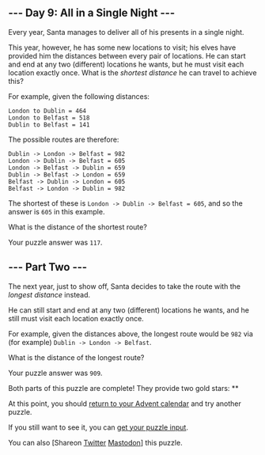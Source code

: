 
--- Day 9: All in a Single Night ---
------------------------------------

Every year, Santa manages to deliver all of his presents in a single night.


This year, however, he has some new locations to visit; his elves have provided him the distances between every pair of locations. He can start and end at any two (different) locations he wants, but he must visit each location exactly once. What is the *shortest distance* he can travel to achieve this?


For example, given the following distances:



```
London to Dublin = 464
London to Belfast = 518
Dublin to Belfast = 141

```

The possible routes are therefore:



```
Dublin -> London -> Belfast = 982
London -> Dublin -> Belfast = 605
London -> Belfast -> Dublin = 659
Dublin -> Belfast -> London = 659
Belfast -> Dublin -> London = 605
Belfast -> London -> Dublin = 982

```

The shortest of these is `London -> Dublin -> Belfast = 605`, and so the answer is `605` in this example.


What is the distance of the shortest route?



Your puzzle answer was `117`.

--- Part Two ---
----------------

The next year, just to show off, Santa decides to take the route with the *longest distance* instead.


He can still start and end at any two (different) locations he wants, and he still must visit each location exactly once.


For example, given the distances above, the longest route would be `982` via (for example) `Dublin -> London -> Belfast`.


What is the distance of the longest route?



Your puzzle answer was `909`.

Both parts of this puzzle are complete! They provide two gold stars: \*\*


At this point, you should [return to your Advent calendar](/2015) and try another puzzle.


If you still want to see it, you can [get your puzzle input](9/input).


You can also [Shareon
 [Twitter](https://twitter.com/intent/tweet?text=I%27ve+completed+%22All+in+a+Single+Night%22+%2D+Day+9+%2D+Advent+of+Code+2015&url=https%3A%2F%2Fadventofcode%2Ecom%2F2015%2Fday%2F9&related=ericwastl&hashtags=AdventOfCode)
[Mastodon](javascript:void(0);)] this puzzle.


